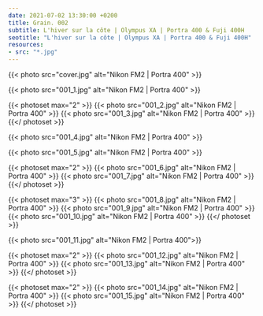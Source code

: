 ```yaml
---
date: 2021-07-02 13:30:00 +0200
title: Grain. 002
subtitle: L'hiver sur la côte | Olympus XA | Portra 400 & Fuji 400H
seotitle: "L'hiver sur la côte | Olympus XA | Portra 400 & Fuji 400H"
resources:
- src: "*.jpg"
---
```


{{< photo src="cover.jpg" alt="Nikon FM2 | Portra 400" >}}

{{< photo src="001_1.jpg" alt="Nikon FM2 | Portra 400" >}}

{{< photoset max="2" >}}
  {{< photo src="001_2.jpg" alt="Nikon FM2 | Portra 400" >}}
  {{< photo src="001_3.jpg" alt="Nikon FM2 | Portra 400" >}}
{{</ photoset >}}

{{< photo src="001_4.jpg" alt="Nikon FM2 | Portra 400" >}}

{{< photo src="001_5.jpg" alt="Nikon FM2 | Portra 400" >}}

{{< photoset max="2" >}}
  {{< photo src="001_6.jpg" alt="Nikon FM2 | Portra 400" >}}
  {{< photo src="001_7.jpg" alt="Nikon FM2 | Portra 400" >}}
{{</ photoset >}}

{{< photoset max="3" >}}
  {{< photo src="001_8.jpg" alt="Nikon FM2 | Portra 400" >}}
  {{< photo src="001_9.jpg" alt="Nikon FM2 | Portra 400" >}}
  {{< photo src="001_10.jpg" alt="Nikon FM2 | Portra 400" >}}
{{</ photoset >}}

{{< photo src="001_11.jpg" alt="Nikon FM2 | Portra 400">}}

{{< photoset max="2" >}}
  {{< photo src="001_12.jpg" alt="Nikon FM2 | Portra 400" >}}
  {{< photo src="001_13.jpg" alt="Nikon FM2 | Portra 400" >}}
{{</ photoset >}}

{{< photoset max="2" >}}
  {{< photo src="001_14.jpg" alt="Nikon FM2 | Portra 400" >}}
  {{< photo src="001_15.jpg" alt="Nikon FM2 | Portra 400" >}}
{{</ photoset >}}